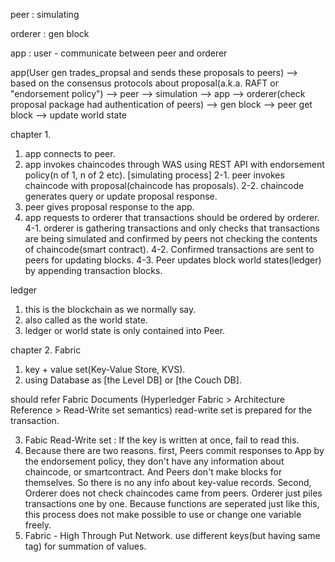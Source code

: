 peer : simulating

orderer : gen block

app : user - communicate between peer and orderer 


app(User gen trades_propsal and sends these proposals to peers) --> based on the consensus protocols about proposal(a.k.a. RAFT or "endorsement policy") --> peer --> simulation --> app --> orderer(check proposal package had authentication of peers) --> gen block --> peer get block --> update world state


chapter 1.

1. app connects to peer.
2. app invokes chaincodes through WAS using REST API with endorsement policy(n of 1, n of 2 etc). [simulating process]
2-1. peer invokes chaincode with proposal(chaincode has proposals).
2-2. chaincode generates query or update proposal response.
3. peer gives proposal response to the app.
4. app requests to orderer that transactions should be ordered by orderer.
4-1. orderer is gathering transactions and only checks that transactions are being simulated and confirmed by peers not checking the contents of chaincode(smart contract).
4-2. Confirmed transactions are sent to peers for updating blocks. 
4-3. Peer updates block world states(ledger) by appending transaction blocks.


ledger
1. this is the blockchain as we normally say.
2. also called as the world state. 
3. ledger or world state is only contained into Peer. 


chapter 2.
Fabric
1. key + value set(Key-Value Store, KVS).
2. using Database as [the Level DB] or [the Couch DB].

should refer Fabric Documents
(Hyperledger Fabric > Architecture Reference > Read-Write set semantics)
read-write set is prepared for the transaction.

3. Fabic Read-Write set : If the key is written at once, fail to read this. 
4. Because there are two reasons. first, Peers commit responses to App by the endorsement policy, they don't have any information about chaincode, or smartcontract. And Peers don't make blocks for themselves. So there is no any info about key-value records. Second, Orderer does not check chaincodes came from peers. Orderer just piles transactions one by one. Because functions are seperated just like this, this process does not make possible to use or change one variable freely. 
5. Fabric - High Through Put Network.
use different keys(but having same tag) for summation of values.  

